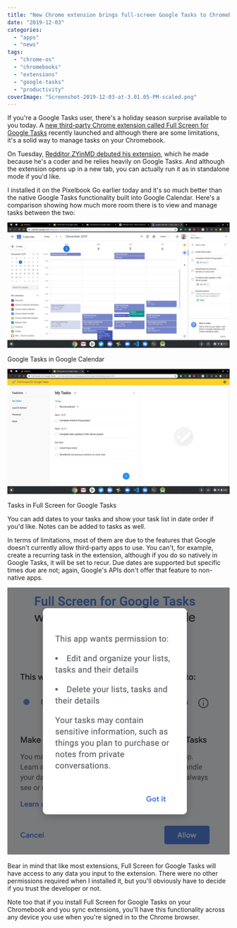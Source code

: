 ```yaml
---
title: "New Chrome extension brings full-screen Google Tasks to Chromebooks"
date: "2019-12-03"
categories: 
  - "apps"
  - "news"
tags: 
  - "chrome-os"
  - "chromebooks"
  - "extensions"
  - "google-tasks"
  - "productivity"
coverImage: "Screenshot-2019-12-03-at-3.01.05-PM-scaled.png"
---
```


If you're a Google Tasks user, there's a holiday season surprise available to you today. A [new third-party Chrome extension called Full Screen for Google Tasks](https://chrome.google.com/webstore/detail/full-screen-for-google-ta/ndbaejgcaecffnhlmdghchfehkflgfkj) recently launched and although there are some limitations, it's a solid way to manage tasks on your Chromebook.

On Tuesday, [Redditor ZYinMD debuted his extension](https://www.reddit.com/r/chromeos/comments/e5dyqh/a_new_standalone_desktop_app_for_google_tasks/), which he made because he's a coder and he relies heavily on Google Tasks. And although the extension opens up in a new tab, you can actually run it as in standalone mode if you'd like.

I installed it on the Pixelbook Go earlier today and it's so much better than the native Google Tasks functionality built into Google Calendar. Here's a comparison showing how much more room there is to view and manage tasks between the two:

![](images/Screenshot-2019-12-03-at-3.11.11-PM-1024x576.png)

Google Tasks in Google Calendar

![](images/Screenshot-2019-12-03-at-3.00.54-PM-1024x576.png)

Tasks in Full Screen for Google Tasks

You can add dates to your tasks and show your task list in date order if you'd like. Notes can be added to tasks as well.

In terms of limitations, most of them are due to the features that Google doesn't currently allow third-party apps to use. You can't, for example, create a recurring task in the extension, although if you do so natively in Google Tasks, it will be set to recur. Due dates are supported but specific times due are not; again, Google's APIs don't offer that feature to non-native apps.

![](images/Google-Tasks-permissions-854x1024.png)

Bear in mind that like most extensions, Full Screen for Google Tasks will have access to any data you input to the extension. There were no other permissions required when I installed it, but you'll obviously have to decide if you trust the developer or not.

Note too that if you install Full Screen for Google Tasks on your Chromebook and you sync extensions, you'll have this functionality across any device you use when you're signed in to the Chrome browser.
